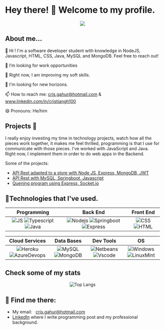 # Hey there! 🤝 Welcome to my profile.
<p align="center">
  <img src="https://user-images.githubusercontent.com/90589221/189510402-4f9397ae-0e1d-45ba-b27a-3ba854ffd8d5.PNG">
</p>


## About me...
👋 Hi ! I'm a software developer student with knowledge in NodeJS, Javascript, HTML, CSS, Java, MySQL and MongoDB. Feel free to reach out!

🐉 I’m looking for work opportunities

🔭 Right now, I am improving my soft skills.

🎣 I'm looking for new horizons.

📫 How to reach me: cris.gahur@hotmail.com & www.linkedin.com/in/cristiangh100

😄 Pronouns: He/him 

## Projects 🚂
I really enjoy investing my time in technology projects, watch how all the pieces work together, it makes me feel thrilled, programming is that I use for communicate with those pieces. I've worked with JavaScript and Java. Right now, I implement them in order to do web apps in the Backend.

Some of the projects:
- [API Rest adapted to a store with Node JS, Express, MongoDB, JWT](https://github.com/crisgahur/Node-Restserver)
- [API Rest with MySQL, Springboot, Javascript](https://github.com/crisgahur/CANTERA2/tree/Workshop8)
- [Quening program using Express, Socket.io](https://github.com/crisgahur/Socketio)

## 🏅Technologies that I've used.
<p align="center">
  
| **Programming** | **Back End**| **Front End** |
| :---: | :---: | :---: |
| ![JS](https://img.shields.io/badge/JavaScript-323330?style=for-the-badge&logo=javascript&logoColor=F7DF1E) ![Typescript](https://camo.githubusercontent.com/23eab6524b75cef3734d7c11c53e809d9e2e954e1be7748295db654b3cd0ef8c/68747470733a2f2f696d672e736869656c64732e696f2f62616467652f2d547970655363726970742d3030374143433f7374796c653d666f722d7468652d6261646765266c6f676f3d54797065536372697074266c6f676f436f6c6f723d666666) ![Java](https://img.shields.io/badge/Java-ED8B00?style=for-the-badge&logo=java&logoColor=white)  | ![Nodejs](https://img.shields.io/badge/Node.js-339933?style=for-the-badge&logo=nodedotjs&logoColor=white) ![Springboot](https://img.shields.io/badge/Spring-6DB33F?style=for-the-badge&logo=spring&logoColor=whit) ![Express](https://img.shields.io/badge/Express.js-404D59?style=for-the-badge) | ![CSS](https://img.shields.io/badge/CSS3-1572B6?style=for-the-badge&logo=css3&logoColor=white) ![HTML](https://img.shields.io/badge/HTML5-E34F26?style=for-the-badge&logo=html5&logoColor=white) |

| **Cloud Services** | **Data Bases** | **Dev Tools** | **OS** |
| :---: | :---: | :---: | :---: |
| ![Heroku]( https://img.shields.io/badge/Heroku-430098?style=for-the-badge&logo=heroku&logoColor=white) ![AzureDevops]( https://img.shields.io/badge/Azure_DevOps-0078D7?style=for-the-badge&logo=azure-devops&logoColor=white) | ![MySQL]( https://img.shields.io/badge/MySQL-005C84?style=for-the-badge&logo=mysql&logoColor=white) ![MongoDB]( https://img.shields.io/badge/MongoDB-4EA94B?style=for-the-badge&logo=mongodb&logoColor=white) | ![Netbeans]( https://img.shields.io/badge/apache%20netbeans-1B6AC6?style=for-the-badge&logo=apache%20netbeans%20IDE&logoColor=white) ![Vscode]( https://img.shields.io/badge/VSCode-0078D4?style=for-the-badge&logo=visual%20studio%20code&logoColor=white) | ![Windows]( https://img.shields.io/badge/Windows-0078D6?style=for-the-badge&logo=windows&logoColor=white) ![LinuxMint](https://img.shields.io/badge/Linux_Mint-87CF3E?style=for-the-badge&logo=linux-mint&logoColor=white)
  
 </p>
 
## Check some of my stats
<p align="center">
  <img src="https://github-readme-stats.vercel.app/api/top-langs/?username=crisgahur" alt="Top Langs">
</p>

## 📡 Find me there:

- My email: <a style="margin-left: 8px;" href="mailto:cris.gahur@hotmail.com.com">cris.gahur@hotmail.com</a>
- [LinkedIn](https://www.linkedin.com/in/cristiangh100/) where I write programming post and my professional background. 
